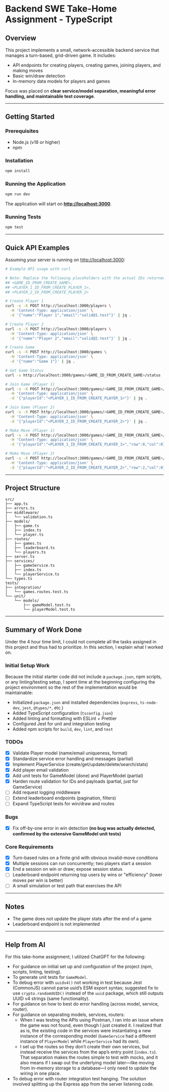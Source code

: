 # Backend SWE Take-Home Assignment - TypeScript

## Overview

This project implements a small, network-accessible backend service that manages a turn-based, grid-driven game. It includes:

- API endpoints for creating players, creating games, joining players, and making moves
- Basic win/draw detection
- In-memory data models for players and games

Focus was placed on **clear service/model separation, meaningful error handling, and maintainable test coverage**.

---

## Getting Started

### Prerequisites

- Node.js (v18 or higher)
- npm

### Installation

```bash
npm install
```

### Running the Application

```bash
npm run dev
```

The application will start on **<http://localhost:3000>**.

### Running Tests

```bash
npm test
```

---

## Quick API Examples

Assuming your server is running on <http://localhost:3000>:

```bash
# Example API usage with curl

# Note: Replace the following placeholders with the actual IDs returned from the API responses:
## <GAME_ID_FROM_CREATE_GAME>,
## <PLAYER_1_ID_FROM_CREATE_PLAYER_1>,
## <PLAYER_2_ID_FROM_CREATE_PLAYER_2>

# Create Player 1
curl -s -X POST http://localhost:3000/players \
  -H 'Content-Type: application/json' \
  -d '{"name":"Player 1","email":"valid@1.test"}' | jq .

# Create Player 2
curl -s -X POST http://localhost:3000/players \
  -H 'Content-Type: application/json' \
  -d '{"name":"Player 2","email":"valid@2.test"}' | jq .

# Create Game
curl -s -X POST http://localhost:3000/games \
  -H 'Content-Type: application/json' \
  -d '{"name":"Game 1"}' | jq .

# Get Game Status
curl -s http://localhost:3000/games/<GAME_ID_FROM_CREATE_GAME>/status | jq .

# Join Game (Player 1)
curl -s -X POST http://localhost:3000/games/<GAME_ID_FROM_CREATE_GAME>/join \
  -H 'Content-Type: application/json' \
  -d '{"playerId":"<PLAYER_1_ID_FROM_CREATE_PLAYER_1>"}' | jq .

# Join Game (Player 2)
curl -s -X POST http://localhost:3000/games/<GAME_ID_FROM_CREATE_GAME>/join \
  -H 'Content-Type: application/json' \
  -d '{"playerId":"<PLAYER_2_ID_FROM_CREATE_PLAYER_2>"}' | jq .

# Make Move (Player 1)
curl -s -X POST http://localhost:3000/games/<GAME_ID_FROM_CREATE_GAME>/moves \
  -H 'Content-Type: application/json' \
  -d '{"playerId":"<PLAYER_1_ID_FROM_CREATE_PLAYER_1>","row":0,"col":0}' | jq .

# Make Move (Player 2)
curl -s -X POST http://localhost:3000/games/<GAME_ID_FROM_CREATE_GAME>/moves \
  -H 'Content-Type: application/json' \
  -d '{"playerId":"<PLAYER_2_ID_FROM_CREATE_PLAYER_2>","row":2,"col":0}' | jq .
```

---

## Project Structure

```text
src/
├── app.ts
├── errors.ts
├── middleware/
│   └── validation.ts
├── models/
│   ├── game.ts
│   ├── index.ts
│   └── player.ts
├── routes/
│   ├── games.ts
│   ├── leaderboard.ts
│   └── players.ts
├── server.ts
├── services/
│   ├── gameService.ts
│   ├── index.ts
│   └── playerService.ts
└── types.ts
tests/
├── integration/
│   └── games.routes.test.ts
└── unit/
    └── models/
        ├── gameModel.test.ts
        └── playerModel.test.ts
```

---

## Summary of Work Done

Under the 4 hour time limit, I could not complete all the tasks assigned in this project and thus had to prioritize. In this section, I explain what I worked on.

### Initial Setup Work

Because the initial starter code did not include a `package.json`, npm scripts, or any linting/testing setup, I spent time at the beginning configuring the project environment so the rest of the implementation would be maintainable:

- Initialized `package.json` and installed dependencies (`express`, `ts-node-dev`, `jest`, `@types/*`, etc.)
- Added TypeScript configuration (`tsconfig.json`)
- Added linting and formatting with ESLint + Prettier
- Configured Jest for unit and integration testing
- Added npm scripts for `build`, `dev`, `lint`, and `test`

### TODOs

- [x] Validate Player model (name/email uniqueness, format)
- [x] Standardize service error handling and messages (partial)
- [x] Implement PlayerService (create/get/update/delete/search/stats)
- [x] Add player email validation
- [x] Add unit tests for GameModel (done) and PlayerModel (partial)
- [x] Harden route validation for IDs and payloads (partial, just for GameService)
- [ ] Add request logging middleware
- [ ] Extend leaderboard endpoints (pagination, filters)
- [ ] Expand TypeScript tests for win/draw and routes

### Bugs

- [x] Fix off-by-one error in win detection **(no bug was actually detected, confirmed by the extensive GameModel unit tests)**

### Core Requirements

- [x] Turn-based rules on a finite grid with obvious invalid-move conditions
- [x] Multiple sessions can run concurrently; two players start a session
- [x] End a session on win or draw; expose session status
- [ ] Leaderboard endpoint returning top users by wins or "efficiency" (lower moves per win is better)
- [ ] A small simulation or test path that exercises the API

---

## Notes

- The game does not update the player stats after the end of a game
- Leaderboard endpoint is not implemented

---

## Help from AI

For this take-home assignment, I utilized ChatGPT for the following:

- For guidance on initial set up and configuration of the project (npm, scripts, linting, testing).
- To generate unit tests for `GameModel`.
- To debug error with `uuidv4()` not working in test because Jest (CommonJS) cannot parse uuid’s ESM export syntax; suggested fix to use `crypto.randomUUID()` instead of the `uuid` package, which still outputs UUID v4 strings (same functionality).
- For guidance on how to best do error handling (across model, service, router).
- For guidance on separating models, services, routers:
  - When I was testing the APIs using Postman, I ran into an issue where the game was not found, even though I just created it. I realized that as is, the existing code in the services were instantiating a new instance of the corresponding model (`GameService` had a different instance of `PlayerModel` while `PlayerService` had its own).
  - I set up the routes so they don’t create their own services, but instead receive the services from the app’s entry point (`index.ts`). That separation makes the routes simple to test with mocks, and it also means if I swap out the underlying model later—like moving from in-memory storage to a database—I only need to update the wiring in one place.
- To debug error with router integration test hanging. The solution involved splitting up the Express app from the server listening code.
